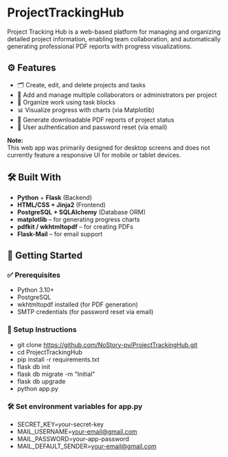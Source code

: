 # ProjectTrackingHub
Project Tracking Hub is a web-based platform for managing and organizing detailed project information, enabling team collaboration, and automatically generating professional PDF reports with progress visualizations.

## ⚙️ Features

- 🗂️ Create, edit, and delete projects and tasks
- 👥 Add and manage multiple collaborators or administrators per project
- 📅 Organize work using task blocks
- 📊 Visualize progress with charts (via Matplotlib)
- 🧾 Generate downloadable PDF reports of project status
- 🔐 User authentication and password reset (via email)

**Note:**  
This web app was primarily designed for desktop screens and does not currently feature a responsive UI for mobile or tablet devices.

## 🛠️ Built With

- **Python** + **Flask** (Backend)
- **HTML/CSS + Jinja2** (Frontend)
- **PostgreSQL + SQLAlchemy** (Database ORM)
- **matplotlib** – for generating progress charts
- **pdfkit / wkhtmltopdf** – for creating PDFs
- **Flask-Mail** – for email support

## 🚀 Getting Started

### ✅ Prerequisites

- Python 3.10+
- PostgreSQL
- wkhtmltopdf installed (for PDF generation)
- SMTP credentials (for password reset via email)

### 🔧 Setup Instructions

- git clone https://github.com/NoStory-py/ProjectTrackingHub.git
- cd ProjectTrackingHub
- pip install -r requirements.txt
- flask db init
- flask db migrate -m "Initial"
- flask db upgrade
- python app.py

### 🛠️ Set environment variables for app.py
- SECRET_KEY=your-secret-key
- MAIL_USERNAME=your-email@gmail.com
- MAIL_PASSWORD=your-app-password
- MAIL_DEFAULT_SENDER=your-email@gmail.com
